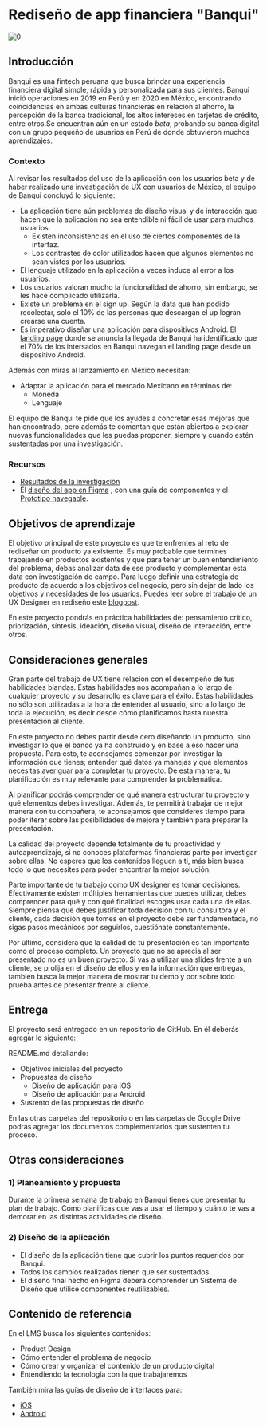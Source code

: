 # Rediseño de app financiera "Banqui"
![0](https://user-images.githubusercontent.com/60928881/86696191-d8d38680-bfd2-11ea-981f-790e3fc2bc4b.png)
## Introducción
Banqui es una fintech peruana que busca brindar una experiencia financiera
digital simple, rápida y  personalizada para sus clientes. Banqui inició
operaciones en 2019 en Perú y en 2020 en México, encontrando coincidencias en
ambas culturas financieras en relación al ahorro, la percepción de la banca
tradicional, los altos intereses en tarjetas de crédito, entre otros.Se encuentran aún en un estado _beta_, probando su banca digital con
un grupo pequeño de usuarios en Perú de donde obtuvieron muchos aprendizajes.

### Contexto

Al revisar los resultados del uso de la aplicación con los usuarios beta
y de haber realizado una investigación de UX con usuarios de México, el
equipo de Banqui concluyó lo siguiente:

- La aplicación tiene aún problemas de diseño visual y de interacción que
  hacen que la aplicación no sea entendible ni fácil de usar para muchos
  usuarios:
  * Existen inconsistencias en el uso de ciertos componentes de la interfaz.
  * Los contrastes de color utilizados hacen que algunos elementos no
    sean vistos por los usuarios.
- El lenguaje utilizado en la aplicación a veces induce al error a los
  usuarios. 
- Los usuarios valoran mucho la funcionalidad de ahorro, sin embargo, se les
  hace complicado utilizarla.
- Existe un problema en el sign up. Según la data que han podido recolectar,
  solo el 10% de las personas que descargan el up logran crearse una cuenta.
- Es imperativo diseñar una aplicación para dispositivos Android. El [landing
  page](http://banqui.pagedemo.co/) donde se anuncia la llegada de Banqui ha
  identificado que el 70% de los intersados en Banqui navegan el landing page
  desde un dispositivo Android.

Además con miras al lanzamiento en México necesitan:

- Adaptar la aplicación para el mercado Mexicano en términos de:
  * Moneda
  * Lenguaje

El equipo de Banqui te pide que los ayudes a concretar esas mejoras que han
encontrado, pero además te comentan que están abiertos a explorar nuevas 
funcionalidades que les puedas proponer, siempre y cuando estén sustentadas
por una investigación. 

### Recursos

- [Resultados de la investigación](https://docs.google.com/presentation/d/1EzfS-bl0Wyl29WH34LZancc_Qo-3Gewt9P0lYfEPN4E/edit#slide=id.g7fac357d58_0_202)
- El [diseño del app en Figma](https://www.figma.com/file/3qrdWzJr2pEq4yvjLUMiWY/App-Financiera-V2?node-id=1%3A13)
, con una guía de componentes y el [Prototipo navegable](https://marvelapp.com/1hj56576).


## Objetivos de aprendizaje

El objetivo principal de este proyecto es que te enfrentes al reto de rediseñar
un producto ya existente. Es muy probable que termines trabajando en productos
existentes y que para tener un buen entendimiento del problema, debas analizar
data de ese producto y complementar esta data con investigación de campo. Para
luego definir una estrategia de producto de acuerdo a los objetivos del
negocio, pero sin dejar de lado los objetivos y necesidades de los usuarios.
Puedes leer sobre el trabajo de un UX Designer en rediseño este [blogpost](https://blog.continuum.cl/preguntas-para-dejar-de-ser-ux-designer-y-empezar-a-ser-un-ux-redesigner-143e5467ec8d).

En este proyecto pondrás en práctica habilidades de: pensamiento crítico,
priorización, síntesis, ideación, diseño visual, diseño de interacción, entre
otros.

## Consideraciones generales

Gran parte del trabajo de UX tiene relación con el
desempeño de tus habilidades blandas. Estas habilidades nos acompañan a lo
largo de cualquier proyecto y su desarrollo es clave para el éxito. Estas
habilidades no sólo son utilizadas a la hora de entender al usuario, sino a lo
largo de toda la ejecución, es decir desde cómo planificamos hasta nuestra
presentación al cliente.

En este proyecto no debes partir desde cero diseñando un producto, sino
investigar lo que el banco ya ha construido y en base a eso hacer una
propuesta. Para esto, te aconsejamos comenzar por investigar
la información que tienes; entender qué datos ya manejas y qué elementos
necesitas averiguar para completar tu proyecto. De esta manera, tu
planificación es muy relevante para comprender la problemática.

Al planificar podrás comprender de qué manera estructurar tu proyecto y qué
elementos debes investigar. Además, te permitirá trabajar de mejor manera con
tu compañera, te aconsejamos que consideres tiempo para poder iterar sobre las
posibilidades de mejora y también para preparar la presentación.

La calidad del proyecto depende totalmente de tu proactividad y
autoaprendizaje, si no conoces plataformas financieras parte por investigar
sobre ellas. No esperes que los contenidos lleguen a ti, más bien busca todo
lo que necesites para poder encontrar la mejor solución.

Parte importante de tu trabajo como UX designer es tomar decisiones.
Efectivamente existen múltiples herramientas que puedes utilizar, debes
comprender para qué y con qué finalidad escoges usar cada una de ellas. Siempre
piensa que debes justificar toda decisión con tu consultora y el cliente, cada
decisión que tomes en el proyecto debe ser fundamentada, no sigas pasos
mecánicos por seguirlos, cuestiónate constantemente.

Por último, considera que la calidad de tu presentación es tan importante como
el proceso completo. Un proyecto que no se aprecia al ser presentado no es un
buen proyecto. Si vas a utilizar una slides frente a un cliente, se prolija en
el diseño de ellos y en la información que entregas, también busca la mejor
manera de mostrar tu demo y por sobre todo prueba antes de presentar frente al
cliente.

## Entrega

El proyecto será entregado en un repositorio de GitHub. En él deberás agregar
lo siguiente:

README.md  detallando:

* Objetivos iniciales del proyecto
* Propuestas de diseño
  - Diseño de aplicación para iOS
  - Diseño de aplicación para Android
* Sustento de las propuestas de diseño

En las otras carpetas del repositorio o en las carpetas de Google Drive podrás
agregar los documentos complementarios que sustenten tu proceso.

## Otras consideraciones

### 1) Planeamiento y propuesta

Durante la primera semana de trabajo en Banqui tienes que presentar tu plan de
trabajo. Cómo planificas que vas a usar el tiempo y cuánto te vas a demorar en
las distintas actividades de diseño.

### 2) Diseño de la aplicación

- El diseño de la aplicación tiene que cubrir los puntos requeridos por Banqui.
- Todos los cambios realizados tienen que ser sustentados.
- El diseño final hecho en Figma deberá comprender un Sistema de Diseño que
  utilice componentes reutilizables.

## Contenido de referencia

En el LMS busca los siguientes contenidos:

- Product Design
- Cómo entender el problema de negocio
- Cómo crear y organizar el contenido de un producto digital
- Entendiendo la tecnología con la que trabajaremos

También mira las guías de diseño de interfaces para:
- [iOS](https://developer.apple.com/design/human-interface-guidelines/)
- [Android](https://developer.android.com/design)
